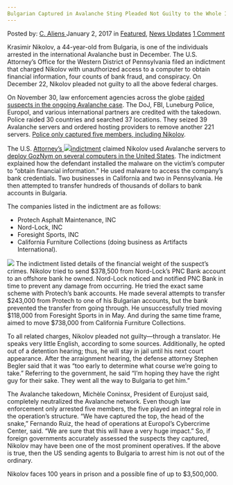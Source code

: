 ```yaml
---
Bulgarian Captured in Avalanche Sting Pleaded Not Guilty to the Whole Indictment
---
```

<article class="post-listing post-17273 post type-post status-publish format-standard has-post-thumbnail hentry category-deepdot-news category-news-updates tag-avalanche tag-bulgarian tag-captured tag-guilty tag-indictment tag-pleaded tag-sting">
    <div class="post-inner">
    <p class="post-meta">
    <span>Posted by: <a href="https://www.deepdotweb.com/author/caliens/" title="">C. Aliens </a></span>
    <span>January 2, 2017</span>
    <span>in <a href="https://www.deepdotweb.com/category/deepdot-news/" rel="category tag">Featured</a>, <a href="https://www.deepdotweb.com/category/news-updates/" rel="category tag">News Updates</a></span>
    <span><a href="https://www.deepdotweb.com/2017/01/02/bulgarian-captured-avalanche-sting-pleaded-not-guilty-whole-indictment/#comments">1 Comment</a></span>
    </p>
    <div class="clear"></div>
    <div class="entry">
    <p>Krasimir Nikolov, a 44-year-old from Bulgaria, is one of the individuals arrested in the international Avalanche bust in December. The U.S. Attorney&#8217;s Office for the Western District of Pennsylvania filed an indictment that charged Nikolov with unauthorized access to a computer to obtain financial information, four counts of bank fraud, and conspiracy. On December 22, Nikolov pleaded not guilty to all the above federal charges.</p>
    <p>On November 30, law enforcement agencies across the globe <a href="https://www.deepdotweb.com/2016/12/10/global-law-enforcement-arrests-five-suspects-four-year-cybercrime-investigation/">raided suspects in the ongoing Avalanche case</a>. The DoJ, FBI, Luneburg Police, Europol, and various international partners are credited with the takedown. Police raided 30 countries and searched 37 locations. They seized 39 Avalanche servers and ordered hosting providers to remove another 221 servers. <a href="http://m.phys.org/news/2016-12-bulgarian-guilty-cybercrime-case.html">Police only captured five members, including Nikolov</a>.</p>
    <p>The U.S. <a href="https://www.scribd.com/document/334956260/Krasimir-Nikolov-Indictment">Attorney&#8217;s <img class="wp-image-17280 aligncenter" src="https://www.deepdotweb.com/wp-content/uploads/2016/12/word-image-139.png" srcset="https://www.deepdotweb.com/wp-content/uploads/2016/12/word-image-139.png 639w, https://www.deepdotweb.com/wp-content/uploads/2016/12/word-image-139-300x139.png 300w, https://www.deepdotweb.com/wp-content/uploads/2016/12/word-image-139-272x125.png 272w" sizes="(max-width: 639px) 100vw, 639px" />indictment</a> claimed Nikolov used Avalanche servers to <a href="https://www.deepdotweb.com/2016/12/16/pennsylvania-state-prosecutor-pays-1400-bitcoin-ransom/">deploy GozNym on several computers in the United States</a>. The indictment explained how the defendant installed the malware on the victim’s computer to “obtain financial information.” He used malware to access the company’s bank credentials. Two businesses in California and two in Pennsylvania. He then attempted to transfer hundreds of thousands of dollars to bank accounts in Bulgaria.</p>
    <p>The companies listed in the indictment are as follows:</p>
    <ul>
    <li>Protech Asphalt Maintenance, INC</li>
    <li>Nord-Lock, INC</li>
    <li>Foresight Sports, INC</li>
    <li>California Furniture Collections (doing business as Artifacts International).</li>
    </ul>
    <p><img class="wp-image-17281 aligncenter" src="https://www.deepdotweb.com/wp-content/uploads/2016/12/word-image-140.png" srcset="https://www.deepdotweb.com/wp-content/uploads/2016/12/word-image-140.png 619w, https://www.deepdotweb.com/wp-content/uploads/2016/12/word-image-140-300x85.png 300w" sizes="(max-width: 619px) 100vw, 619px" /> The indictment listed details of the financial weight of the suspect’s crimes. Nikolov tried to send $378,500 from Nord-Lock’s PNC Bank account to an offshore bank he owned. Nord-Lock noticed and notified PNC Bank in time to prevent any damage from occurring. He tried the exact same scheme with Protech’s bank accounts. He made several attempts to transfer $243,000 from Protech to one of his Bulgarian accounts, but the bank prevented the transfer from going through. He unsuccessfully tried moving $118,000 from Foresight Sports in in May. And during the same time frame, aimed to move $738,000 from California Furniture Collections.</p>
    <p>To all related charges, Nikolov pleaded not guilty—through a translator. He speaks very little English, according to some sources. Additionally, he opted out of a detention hearing; thus, he will stay in jail until his next court appearance. After the arraignment hearing, the defense attorney Stephen Begler said that it was &#8220;too early to determine what course we&#8217;re going to take.&#8221; Referring to the government, he said &#8220;I&#8217;m hoping they have the right guy for their sake. They went all the way to Bulgaria to get him.&#8221;</p>
    <p>The Avalanche takedown, Michèle Coninsx, President of Eurojust said, completely neutralized the Avalanche network. Even though law enforcement only arrested five members, the five played an integral role in the operation’s structure. “We have captured the top, the head of the snake,” Fernando Ruiz, the head of operations at Europol’s Cybercrime Center, said. “We are sure that this will have a very huge impact.” So, if foreign governments accurately assessed the suspects they captured, Nikolov may have been one of the most prominent operatives. If the above is true, then the US sending agents to Bulgaria to arrest him is not out of the ordinary.</p>
    <p>Nikolov faces 100 years in prison and a possible fine of up to $3,500,000.</p>
    </div>
    <span style="display:none"><a href="https://www.deepdotweb.com/tag/avalanche/" rel="tag">avalanche</a> <a href="https://www.deepdotweb.com/tag/bulgarian/" rel="tag">bulgarian</a> <a href="https://www.deepdotweb.com/tag/captured/" rel="tag">captured</a> <a href="https://www.deepdotweb.com/tag/guilty/" rel="tag">guilty</a> <a href="https://www.deepdotweb.com/tag/indictment/" rel="tag">indictment</a> <a href="https://www.deepdotweb.com/tag/pleaded/" rel="tag">pleaded</a> <a href="https://www.deepdotweb.com/tag/sting/" rel="tag">sting</a></span> <span style="display:none" class="updated">2017-01-02</span>
    <div style="display:none" class="vcard author" itemprop="author" itemscope itemtype="http://schema.org/Person"><strong class="fn" itemprop="name"><a href="https://www.deepdotweb.com/author/caliens/" title="Posts by C. Aliens" rel="author">C. Aliens</a></strong></div>
    </div>
</article>

